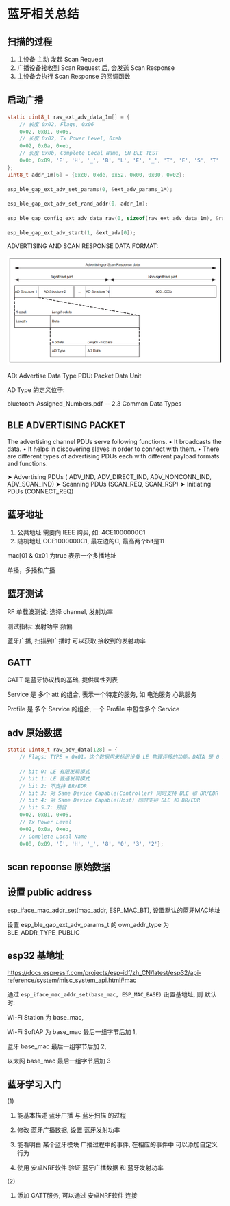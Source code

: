 # 蓝牙相关总结

## 扫描的过程

1. 主设备 主动 发起 Scan Request
2. 广播设备接收到 Scan Request 后, 会发送 Scan Response
3. 主设备会执行 Scan Response 的回调函数

## 启动广播

```c
static uint8_t raw_ext_adv_data_1m[] = {
    // 长度 0x02, Flags, 0x06
    0x02, 0x01, 0x06,
    // 长度 0x02, Tx Power Level, 0xeb
    0x02, 0x0a, 0xeb,
    // 长度 0x0b, Complete Local Name, EH_BLE_TEST
    0x0b, 0x09, 'E', 'H', '_', 'B', 'L', 'E', '_', 'T', 'E', 'S', 'T'
};
uint8_t addr_1m[6] = {0xc0, 0xde, 0x52, 0x00, 0x00, 0x02};

esp_ble_gap_ext_adv_set_params(0, &ext_adv_params_1M);

esp_ble_gap_ext_adv_set_rand_addr(0, addr_1m);

esp_ble_gap_config_ext_adv_data_raw(0, sizeof(raw_ext_adv_data_1m), &raw_ext_adv_data_1m[0]);

esp_ble_gap_ext_adv_start(1, &ext_adv[0]);
```

ADVERTISING AND SCAN RESPONSE DATA FORMAT:

![](images/esp32c3_ble/2023-03-24-14-31-21.png)

AD: Advertise Data Type
PDU: Packet Data Unit

AD Type 的定义位于:

bluetooth-Assigned_Numbers.pdf -- 2.3 Common Data Types



## BLE ADVERTISING PACKET

The advertising channel PDUs serve following functions.
• It broadcasts the data.
• It helps in discovering slaves in order to connect with them.
• There are different types of advertising PDUs each with different payload formats and functions.

➤ Advertising PDUs ( ADV_IND, ADV_DIRECT_IND, ADV_NONCONN_IND, ADV_SCAN_IND)
➤ Scanning PDUs (SCAN_REQ, SCAN_RSP)
➤ Initiating PDUs (CONNECT_REQ)

## 蓝牙地址

1. 公共地址 需要向 IEEE 购买, 如: 4CE1000000C1
2. 随机地址 CCE1000000C1, 最左边的C, 最高两个bit是11

mac[0] & 0x01 为true 表示一个多播地址

单播，多播和广播

## 蓝牙测试

RF 单载波测试: 选择 channel, 发射功率

测试指标: 发射功率 频偏

蓝牙广播, 扫描到广播时 可以获取 接收到的发射功率

## GATT

GATT 是蓝牙协议栈的基础, 提供属性列表

Service 是 多个 att 的组合, 表示一个特定的服务, 如 电池服务 心跳服务

Profile 是 多个 Service 的组合, 一个 Profile 中包含多个 Service

## adv 原始数据

```c
static uint8_t raw_adv_data[128] = {
    // Flags: TYPE = 0x01。这个数据用来标识设备 LE 物理连接的功能。DATA 是 0 到多个字节的 Flag 值，每个 bit 上用 0 或者 1 来表示是否为 True。如果有任何一个 bit 不为 0，并且广播包是可连接的，就必须包含此数据。各 bit 的定义如下：

    // bit 0: LE 有限发现模式
    // bit 1: LE 普通发现模式
    // bit 2: 不支持 BR/EDR
    // bit 3: 对 Same Device Capable(Controller) 同时支持 BLE 和 BR/EDR
    // bit 4: 对 Same Device Capable(Host) 同时支持 BLE 和 BR/EDR
    // bit 5…7: 预留
    0x02, 0x01, 0x06,
    // Tx Power Level
    0x02, 0x0a, 0xeb,
    // Complete Local Name
    0x08, 0x09, 'E', 'H', '_', '8', '0', '3', '2'};
```

## scan repoonse 原始数据

## 设置 public address

esp_iface_mac_addr_set(mac_addr, ESP_MAC_BT), 设置默认的蓝牙MAC地址

设置 esp_ble_gap_ext_adv_params_t 的 own_addr_type 为 BLE_ADDR_TYPE_PUBLIC

## esp32 基地址

https://docs.espressif.com/projects/esp-idf/zh_CN/latest/esp32/api-reference/system/misc_system_api.html#mac

通过 `esp_iface_mac_addr_set(base_mac, ESP_MAC_BASE)` 设置基地址, 则 默认时:

Wi-Fi Station 为 base_mac,

Wi-Fi SoftAP 为 base_mac 最后一组字节后加 1,

蓝牙 base_mac 最后一组字节后加 2,

以太网 base_mac 最后一组字节后加 3

## 蓝牙学习入门

(1)

1. 能基本描述 蓝牙广播 与 蓝牙扫描 的过程

2. 修改 蓝牙广播数据, 设置 蓝牙发射功率

3. 能看明白 某个蓝牙模块 广播过程中的事件, 在相应的事件中 可以添加自定义行为

4. 使用 安卓NRF软件 验证 蓝牙广播数据 和 蓝牙发射功率

(2)

1. 添加 GATT服务, 可以通过 安卓NRF软件 连接